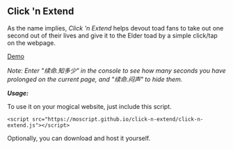 Click 'n Extend
--------
As the name implies, *Click 'n Extend* helps devout toad fans to take out one second out of their lives and give it to the Elder toad by a simple click/tap on the webpage.

[Demo](https://moscript.github.io/click-n-extend)

*Note: Enter "续命.知多少" in the console to see how many seconds you have prolonged on the current page, and "续命.闷声" to hide them.*

***Usage:***

To use it on your mogical website, just include this script.

    <script src="https://moscript.github.io/click-n-extend/click-n-extend.js"></script>
Optionally, you can download and host it yourself.
